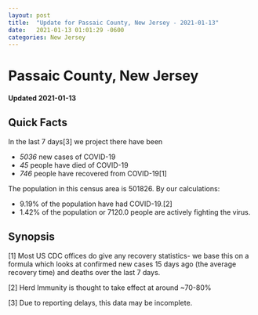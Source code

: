 ```yaml
---
layout: post
title:  "Update for Passaic County, New Jersey - 2021-01-13"
date:   2021-01-13 01:01:29 -0600
categories: New Jersey
---
```


# Passaic County, New Jersey
#### Updated 2021-01-13

## Quick Facts

In the last 7 days[3] we project there have been
- *5036* new cases of COVID-19
- *45* people have died of COVID-19
- *746* people have recovered from COVID-19[1]

The population in this census area is 501826. By our calculations:
- 9.19% of the population have had COVID-19.[2]
- 1.42% of the population or 7120.0 people are actively fighting the virus.

## Synopsis




[1] Most US CDC offices do give any recovery statistics- we base this on a formula which looks at confirmed new cases
15 days ago (the average recovery time) and deaths over the last 7 days.

[2] Herd Immunity is thought to take effect at around ~70-80%

[3] Due to reporting delays, this data may be incomplete.
 
    